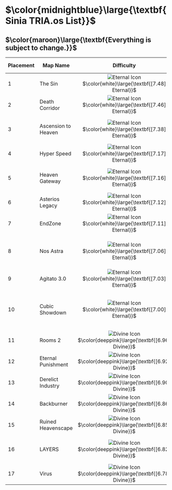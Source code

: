 # $\color{midnightblue}\large{\textbf{Sinia TRIA.os List}}$
## $\color{maroon}\large{\textbf{Everything is subject to change.}}$
<center>

| Placement | Map Name            | Difficulty     | Difficulty Indicators                               |
| --------- | ------------------- |:--------------:| --------------------------------------------------- |
| 1         | The Sin             | ![Eternal Icon](https://cdn.discordapp.com/attachments/1327436582780796971/1327687167111073793/MGu3KXF.png?ex=6783f887&is=6782a707&hm=4b9641e197457cfd215f7367b9d1c8c9079ec2eef41089c6a920df5fc48ebbd9&) $\color{white}\large{\textbf{[7.48] Eternal}}$ | Raw, Jank, Endurance, Luck                          |
| 2         | Death Corridor      | ![Eternal Icon](https://cdn.discordapp.com/attachments/1327436582780796971/1327687167111073793/MGu3KXF.png?ex=6783f887&is=6782a707&hm=4b9641e197457cfd215f7367b9d1c8c9079ec2eef41089c6a920df5fc48ebbd9&)  $\color{white}\large{\textbf{[7.46] Eternal}}$ | Pace, Raw, Endurance                                |
| 3         | Ascension to Heaven | ![Eternal Icon](https://cdn.discordapp.com/attachments/1327436582780796971/1327687167111073793/MGu3KXF.png?ex=6783f887&is=6782a707&hm=4b9641e197457cfd215f7367b9d1c8c9079ec2eef41089c6a920df5fc48ebbd9&)  $\color{white}\large{\textbf{[7.38] Eternal}}$ | Endurance, Pace, Dexterity, Dynamic                 |
| 4         | Hyper Speed         | ![Eternal Icon](https://cdn.discordapp.com/attachments/1327436582780796971/1327687167111073793/MGu3KXF.png?ex=6783f887&is=6782a707&hm=4b9641e197457cfd215f7367b9d1c8c9079ec2eef41089c6a920df5fc48ebbd9&)  $\color{white}\large{\textbf{[7.17] Eternal}}$ | Pace, Endurance, Dexterity                          |
| 5         | Heaven Gateway      | ![Eternal Icon](https://cdn.discordapp.com/attachments/1327436582780796971/1327687167111073793/MGu3KXF.png?ex=6783f887&is=6782a707&hm=4b9641e197457cfd215f7367b9d1c8c9079ec2eef41089c6a920df5fc48ebbd9&)  $\color{white}\large{\textbf{[7.16] Eternal}}$ | Endurance, Pace, Dexterity, Dynamic                 |
| 6         | Asterios Legacy     | ![Eternal Icon](https://cdn.discordapp.com/attachments/1327436582780796971/1327687167111073793/MGu3KXF.png?ex=6783f887&is=6782a707&hm=4b9641e197457cfd215f7367b9d1c8c9079ec2eef41089c6a920df5fc48ebbd9&)  $\color{white}\large{\textbf{[7.12] Eternal}}$ | Pace, Raw, Memory                                   |
| 7         | EndZone             | ![Eternal Icon](https://cdn.discordapp.com/attachments/1327436582780796971/1327687167111073793/MGu3KXF.png?ex=6783f887&is=6782a707&hm=4b9641e197457cfd215f7367b9d1c8c9079ec2eef41089c6a920df5fc48ebbd9&)  $\color{white}\large{\textbf{[7.11] Eternal}}$ | Endurance, Pace                                     |
| 8         | Nos Astra           | ![Eternal Icon](https://cdn.discordapp.com/attachments/1327436582780796971/1327687167111073793/MGu3KXF.png?ex=6783f887&is=6782a707&hm=4b9641e197457cfd215f7367b9d1c8c9079ec2eef41089c6a920df5fc48ebbd9&)  $\color{white}\large{\textbf{[7.06] Eternal}}$ | Pace, Dynamic, Dexterity, Client Objects            |
| 9         | Agitato 3.0         | ![Eternal Icon](https://cdn.discordapp.com/attachments/1327436582780796971/1327687167111073793/MGu3KXF.png?ex=6783f887&is=6782a707&hm=4b9641e197457cfd215f7367b9d1c8c9079ec2eef41089c6a920df5fc48ebbd9&)  $\color{white}\large{\textbf{[7.03] Eternal}}$ | Endurance, Pace                                     |
| 10        | Cubic Showdown      | ![Eternal Icon](https://cdn.discordapp.com/attachments/1327436582780796971/1327687167111073793/MGu3KXF.png?ex=6783f887&is=6782a707&hm=4b9641e197457cfd215f7367b9d1c8c9079ec2eef41089c6a920df5fc48ebbd9&)  $\color{white}\large{\textbf{[7.00] Eternal}}$ | Dynamic, Pace, Endurance, Dexterity, Client Objects |
| 11        | Rooms 2             |![Divine Icon](https://cdn.discordapp.com/attachments/1327548822280474674/1327686811291746448/oKC6QjC.png?ex=6783f833&is=6782a6b3&hm=502b5ab4863e5109198fdfb52f2d7861343af167124b061678374aea8a45aec4&)  $\color{deeppink}\large{\textbf{[6.96] Divine}}$  | Pace, Endurance, ???                                |
| 12        | Eternal Punishment  |![Divine Icon](https://cdn.discordapp.com/attachments/1327548822280474674/1327686811291746448/oKC6QjC.png?ex=6783f833&is=6782a6b3&hm=502b5ab4863e5109198fdfb52f2d7861343af167124b061678374aea8a45aec4&)  $\color{deeppink}\large{\textbf{[6.92] Divine}}$  | Pace, Raw, Dexterity                                |
| 13        | Derelict Industry   |![Divine Icon](https://cdn.discordapp.com/attachments/1327548822280474674/1327686811291746448/oKC6QjC.png?ex=6783f833&is=6782a6b3&hm=502b5ab4863e5109198fdfb52f2d7861343af167124b061678374aea8a45aec4&)   $\color{deeppink}\large{\textbf{[6.90] Divine}}$ | Pace, Endurance                                     |
| 14        | Backburner          |![Divine Icon](https://cdn.discordapp.com/attachments/1327548822280474674/1327686811291746448/oKC6QjC.png?ex=6783f833&is=6782a6b3&hm=502b5ab4863e5109198fdfb52f2d7861343af167124b061678374aea8a45aec4&)  $\color{deeppink}\large{\textbf{[6.86] Divine}}$ | ???                                                 |
| 15        | Ruined Heavenscape  |![Divine Icon](https://cdn.discordapp.com/attachments/1327548822280474674/1327686811291746448/oKC6QjC.png?ex=6783f833&is=6782a6b3&hm=502b5ab4863e5109198fdfb52f2d7861343af167124b061678374aea8a45aec4&)  $\color{deeppink}\large{\textbf{[6.85] Divine}}$  | Pace, Dynamic, Dexterity                            |
| 16        | LAYERS              |![Divine Icon](https://cdn.discordapp.com/attachments/1327548822280474674/1327686811291746448/oKC6QjC.png?ex=6783f833&is=6782a6b3&hm=502b5ab4863e5109198fdfb52f2d7861343af167124b061678374aea8a45aec4&)  $\color{deeppink}\large{\textbf{[6.82] Divine}}$  | Pace, Dynamic, Client Objects                       |
| 17        | Virus              |![Divine Icon](https://cdn.discordapp.com/attachments/1327548822280474674/1327686811291746448/oKC6QjC.png?ex=6783f833&is=6782a6b3&hm=502b5ab4863e5109198fdfb52f2d7861343af167124b061678374aea8a45aec4&)  $\color{deeppink}\large{\textbf{[6.78] Divine}}$  | ???                                                 |
</center>
